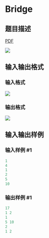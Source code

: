 # Bridge

## 题目描述

[problemUrl]: https://uva.onlinejudge.org/index.php?option=com_onlinejudge&Itemid=8&category=12&page=show_problem&problem=978

[PDF](https://uva.onlinejudge.org/external/100/p10037.pdf)

![](https://cdn.luogu.com.cn/upload/vjudge_pic/UVA10037/a91d7e74df008ae6c59f3cbe56d9ac8a92dbee7a.png)

## 输入输出格式

### 输入格式

![](https://cdn.luogu.com.cn/upload/vjudge_pic/UVA10037/0139e4a76f2d2f09e914d3492cfe7d93e1224365.png)

### 输出格式

![](https://cdn.luogu.com.cn/upload/vjudge_pic/UVA10037/112ff21e7798aa1670d267b3ffdc7e40b27ae6bc.png)

## 输入输出样例

### 输入样例 #1

```cpp
1
4
1
2
5
10
```


### 输出样例 #1

```cpp
17
1 2
1
5 10
2
1 2
```


